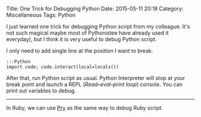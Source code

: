 Title: One Trick for Debugging Python
Date: 2015-05-11 20:18
Category: Miscellaneous
Tags: Python

I just learned one trick for debugging Python script from my colleague. It's not such magical  maybe most of Pythonistee have already used it everyday), but I think it is very useful to debug Python script.

I only need to add single line at the position I want to break.

    :::Python
    import code; code.interact(local=locals())

After that, run Python script as usual. Python Interpreter will stop at your break point and launch a REPL (*Read–eval–print loop*) console. You can print out variables to debug.

---
In Ruby, we can use [Pry](https://github.com/pry/pry) as the same way to debug Ruby script.
